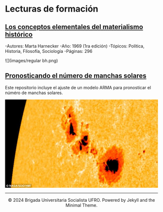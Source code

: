 # Lecturas de formación

## [Los conceptos elementales del materialismo histórico](https://www.proletarios.org/books/Harnecker-Conceptos_elementales_del_materialismo_historico.pdf)
-Autores: Marta Harnecker
-Año: 1969 (1ra edición)
-Tópicos: Política, Historia, Filosofía, Sociología
-Páginas: 296

![](images/regular bh.png)

## [Pronosticando el número de manchas solares](https://github.com/DarlinSoto/Sunspots)
Este repositorio incluye el ajuste de un modelo ARMA para pronosticar el núméro de manchas solares. 

![](images/imag_Sunspots.jpg)

---
<center>© 2024 Brigada Universitaria Socialista UFRO. Powered by Jekyll and the Minimal Theme.</center>
